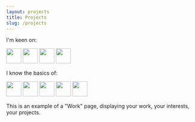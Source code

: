 ```yaml
---
layout: projects
title: Projects
slug: /projects
---
```


<p>I'm keen on: </p>
<p>
<img width="40" src="https://cdn.jsdelivr.net/gh/devicons/devicon/icons/matlab/matlab-original.svg" /> <img width="40" src="https://cdn.jsdelivr.net/gh/devicons/devicon/icons/python/python-original-wordmark.svg" /> <img width="40" src="https://cdn.jsdelivr.net/gh/devicons/devicon/icons/postgresql/postgresql-original-wordmark.svg" /> <img width="40" src="https://cdn.jsdelivr.net/gh/devicons/devicon/icons/latex/latex-original.svg" />
</p>
<p>I know the basics of: </p>
<p>
<img width="40" src="https://cdn.jsdelivr.net/gh/devicons/devicon/icons/bash/bash-original.svg" /> <img width="40" src="https://cdn.jsdelivr.net/gh/devicons/devicon/icons/java/java-original-wordmark.svg" /> <img width="40" src="https://cdn.jsdelivr.net/gh/devicons/devicon/icons/arduino/arduino-original-wordmark.svg" /> <img width="40" src="https://cdn.jsdelivr.net/gh/devicons/devicon/icons/jira/jira-original-wordmark.svg" /> <img width="40" src="https://cdn.jsdelivr.net/gh/devicons/devicon/icons/html5/html5-original-wordmark.svg" />
</p>

This is an example of a "Work" page, displaying your work, your interests, your projects.
<br />
<br />
